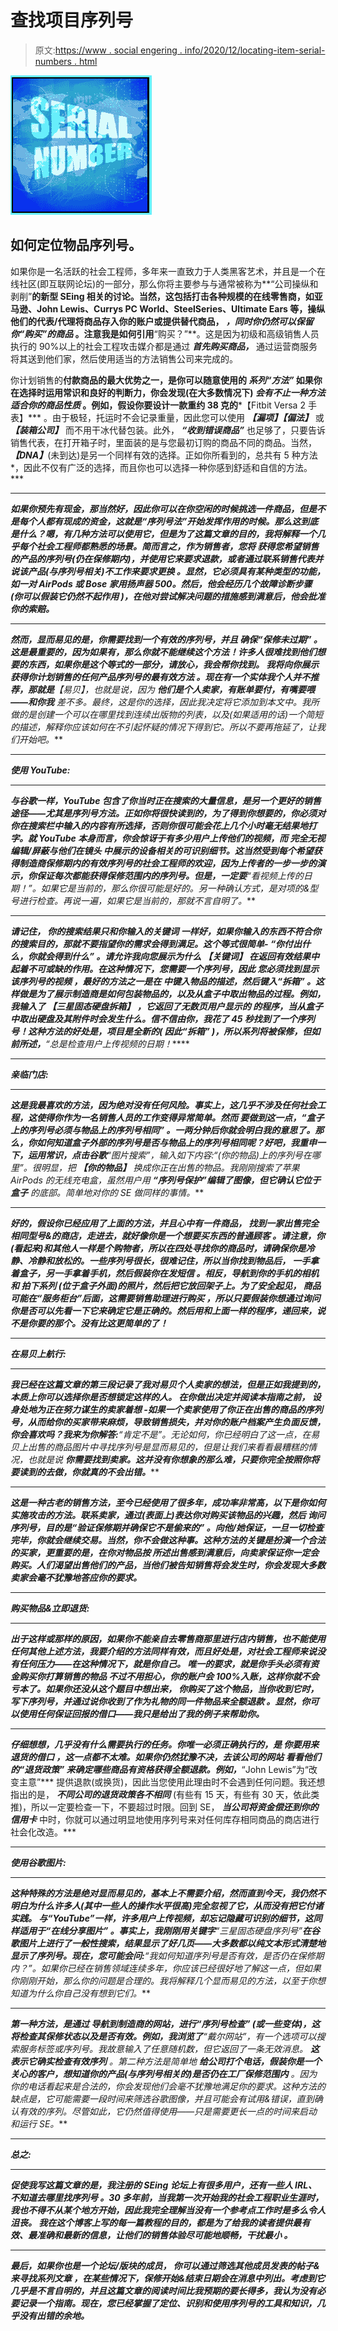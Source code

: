 # 查找项目序列号

> 原文:[https://www . social engering . info/2020/12/locating-item-serial-numbers . html](https://www.socialengineering.info/2020/12/locating-item-serial-numbers.html)

[![](img/e9a49c29077a3e98aa483c38dae64467.png)](https://1.bp.blogspot.com/-XPgmqX33-Do/X8soTt3vchI/AAAAAAAALKQ/bkgpG285VqUk-bxXFlCiF7ZqPjNKiCL4ACLcBGAsYHQ/s226/Locating%2BItem%2BSerial%2BNumbers.%2Bwww.socialengineers.net.png)



## **如何定位物品序列号。**

如果你是一名活跃的社会工程师，多年来一直致力于人类黑客艺术，并且是一个在线社区(即互联网论坛)的一部分，那么你将主要参与与通常被称为**“公司操纵和剥削”**的新型 SEing 相关的讨论。当然，这包括打击各种规模的在线零售商，如亚马逊、John Lewis、Currys PC World、SteelSeries、Ultimate Ears 等，操纵他们的代表/代理将商品存入你的账户或提供替代商品， ***，同时你仍然可以保留你“购买”的商品*** 。注意我是如何引用**“购买？”**。这是因为初级和高级销售人员执行的 90%以上的社会工程攻击媒介都是通过 ***首先购买商品，*** 通过运营商服务将其送到他们家，然后使用适当的方法销售公司来完成的。

 

你计划销售的**付款商品的最大优势之一，是你可以随意使用的 ***系列“方法”*** 如果你在选择时运用常识和良好的判断力，你会发现(在大多数情况下) ***会有不止一种方法适合你的商品性质*** 。例如，假设你要设计一款重约 38 克的***【Fitbit Versa 2 手表】*** 。由于极轻，托运时不会记录重量，因此您可以使用 ***【漏项】******【偏法】*** 或 ***【装箱公司】*** 而不用干冰代替包装。此外， ***“收到错误商品”*** 也足够了，只要告诉销售代表，在打开箱子时，里面装的是与您最初订购的商品不同的商品。当然，***【DNA】***(未到达)是另一个同样有效的选择。正如你所看到的，总共有 5 种方法*，因此不仅有广泛的选择，而且你也可以选择一种你感到舒适和自信的方法。***

 ******

***如果你预先有现金，那当然好，因此你可以在你空闲的时候挑选一件商品，但是不是每个人都有现成的资金，这就是“序列号法”开始发挥作用的时候。那么这到底是什么？嗯，有几种方法可以使用它，但是为了这篇文章的目的，我将解释一个几乎每个社会工程师都熟悉的场景。简而言之，作为销售者，您将 ***获得您希望销售的产品的序列号(仍在保修期内)，并使用它来要求退款，或者通过联系销售代表并说该产品(与序列号相关)不工作来要求更换*** 。显然，它必须具有某种类型的功能，如一对 AirPods 或 Bose 家用扬声器 500。然后，他会经历几个故障诊断步骤 ***(你可以假装它仍然不起作用*** )，在他对尝试解决问题的措施感到满意后，他会批准你的索赔。***

 ******

***然而，显而易见的是，你需要找到一个有效的序列号，并且 ***确保“保修未过期”*** 。这是最重要的，因为如果有，那么你就不能继续这个方法！许多人很难找到他们想要的东西，如果你是这个等式的一部分，请放心，我会帮你找到。 ***我将向你展示获得你计划销售的任何产品序列号的最有效方法*** 。现在有一个实体我个人并不推荐，那就是**【易贝】**，也就是说，因为 ***他们是个人卖家，有账单要付，有嘴要喂——和你我*** 差不多。最终，这是你的选择，因此我决定将它添加到本文中。我所做的是创建一个可以在哪里找到连续出版物的列表，以及(如果适用的话)一个简短的描述，解释你应该如何在不引起怀疑的情况下得到它。所以不要再拖延了，让我们开始吧。***

 ******

*****使用 YouTube:*****

 ******

***与谷歌一样，YouTube 包含了你当时正在搜索的大量信息，是另一个更好的销售途径——尤其是序列号方法。正如你将很快读到的，*为了得到你想要的，你必须对你在搜索栏*中输入的内容有所选择，否则你很可能会花上几个小时毫无结果地打字。就 YouTube 本身而言，你会惊讶于有多少用户上传他们的视频，而 ***完全无视编辑/屏蔽与他们在镜头*** 中展示的设备相关的可识别细节。这当然受到每个希望获得制造商保修期内的有效序列号的社会工程师的欢迎，因为上传者的一步一步的演示，你保证每次都能获得保修范围内的序列号。但是，一定要**“看视频上传的日期！”**。如果它是当前的，那么你很可能是好的。另一种确认方式，是对**项的&型号进行**检查。再说一遍，如果它是当前的，那就不言自明了。***

 ******

***请记住， ***你的搜索结果只和你输入的关键词*** 一样好，如果你输入的东西不符合你的搜索目的，那就不要指望你的需求会得到满足。这个等式很简单- ***“你付出什么，你就会得到什么”*** 。请允许我向您展示为什么 ***【关键词】*** 在返回有效结果中起着不可或缺的作用。在这种情况下，您需要一个序列号，因此 ***您必须找到显示该序列号的视频*** ，最好的方法之一是在 ***中键入物品的描述，然后键入“拆箱”*** 。这样做是为了展示制造商是如何包装物品的，以及从盒子中取出物品的过程。例如，我输入了 ***【三星固态硬盘拆箱】*** ，它返回了无数页用户显示的 ***的程序，当从盒子*** 中取出硬盘及其附件时会发生什么。信不信由你，我花了 45 秒找到了一个序列号！这种方法的好处是，项目是全新的( ***因此“拆箱”*** )，所以系列将被保修，但如前所述，**“总是检查用户上传视频的日期！*****

 ******

*****亲临门店:*****

 ******

***这是我最喜欢的方法，因为绝对没有任何风险。事实上，这几乎不涉及任何社会工程，这使得你作为一名销售人员的工作变得异常简单。然而 ***要做到这一点，“盒子上的序列号必须与物品上的序列号相同”*** 。一两分钟后你就会明白我的意思了。那么，你如何知道盒子外部的序列号是否与物品上的序列号相同呢？好吧，我重申一下，运用常识，点击谷歌**“图片搜索”**，输入如下内容:**“(你的物品)上的序列号在哪里”**。很明显，把 ***【你的物品】*** 换成你正在出售的物品。我刚刚搜索了苹果 AirPods 的无线充电盒，虽然用户用 ***“序列号保护”编辑了图像，但它确认它位于盒子*** 的底部。简单地对你的 SE 做同样的事情。***

 ******

***好的，假设你已经应用了上面的方法，并且心中有一件商品， ***找到一家出售完全相同型号&的商店，走进去，就好像你是一个想要买东西的普通顾客*** 。请注意，你(看起来)和其他人一样是个购物者，所以在四处寻找你的商品时，请确保你是冷静、冷静和放松的。一些序列号很长，很难记住，所以当你找到物品后， ***一手拿着盒子，另一手拿着手机，然后假装你在发短信*** 。相反，导航到你的手机的相机和 ***拍下系列*** (位于盒子外面)的照片，然后把它放回架子上。为了安全起见， ***商品可能在“服务柜台”后面，这需要销售助理进行购买*** ，所以只要假装你想通过询问你是否可以先看一下它来确定它是正确的。然后用和上面一样的程序，递回来，说不是你要的那个。没有比这更简单的了！***

 ******

*****在易贝上航行:*****

 ******

***我已经在这篇文章的第三段记录了我对易贝个人卖家的想法，但是正如我提到的，本质上你可以选择你是否想锁定这样的人。 ***在你做出决定并阅读本指南之前，*** ***设身处地为正在努力谋生的卖家着想*** -如果一个卖家使用了你正在出售的商品的序列号，从而给你的买家带来麻烦，导致销售损失，并对你的账户档案产生负面反馈，你会喜欢吗？我来为你解答:**“肯定不是”**。无论如何，你已经明白了这一点，在易贝上出售的商品图片中寻找序列号是显而易见的，但是让我们来看看最糟糕的情况，也就是说 ***你需要找到卖家。这并没有你想象的那么难，只要你完全按照你将要读到的去做，你就真的不会出错。******

 ******

***这是一种古老的销售方法，至今已经使用了很多年，成功率非常高，以下是你如何实施攻击的方法。联系卖家，通过(表面上)表达你对购买该物品的兴趣，然后 ***询问序列号，目的是“验证保修期并确保它不是偷来的”*** 。向他/她保证，一旦一切检查完毕，你就会继续交易。当然，你不会做这种事。这种方法的关键是扮演一个合法的买家，更重要的是，在你对物品按 所述出售感到满意后，向卖家保证你一定会购买。人们渴望出售他们的产品，当他们被告知销售将会发生时，你会发现大多数卖家会毫不犹豫地答应你的要求。***

 ******

*****购买物品&立即退货:*****

 ******

***出于这样或那样的原因，如果你不能亲自去零售商那里进行店内销售，也不能使用任何其他上述方法，我要介绍的方法同样有效，而且好处是，对社会工程师来说没有任何压力——在这种情况下，就是你自己。 ***唯一的要求，就是你手头必须有资金购买你打算销售的物品*** 不过不用担心，你的账户会 100%入账，这样你就不会亏本了。如果你还没从这个题目中想出来， ***你购买了这个物品，当你收到它时，写下序列号，并通过说你收到了作为礼物的同一件物品来全额退款*** 。显然，你可以使用任何保证回报的借口——我只是给出了我的例子来帮助你。***

 ******

***仔细想想，几乎没有什么需要执行的任务。你唯一必须正确执行的，是 ***你要用来退货的借口*** ，这一点都不太难。如果你仍然犹豫不决，去该公司的网站 ***看看他们的“退货政策”*** 来确定哪些商品有资格获得全额退款。例如，***“John Lewis”为“改变主意”*** 提供退款(或换货)，因此当您使用此理由时不会遇到任何问题。我还想指出的是， ***不同公司的退货政策各不相同*** (有些有 15 天，有些有 30 天，依此类推)，所以一定要检查一下，不要超过时限。回到 SE， ***当公司将资金偿还到你的信用卡*** 中时，你就可以通过明显地使用序列号来对任何库存相同商品的商店进行社会化改造。***

 ******

*****使用谷歌图片:*****

 ******

***这种特殊的方法是绝对显而易见的，基本上不需要介绍，然而直到今天，我仍然不明白为什么许多人(其中一些人的操作水平很高)完全忽视了它，从而没有把它付诸实践。 ***与“YouTube”一样，许多用户上传视频，却忘记隐藏可识别的细节，这同样适用于“在线分享图片”*** 。事实上，我刚刚用关键字**“三星固态硬盘序列号”**在谷歌图片上进行了一般性搜索，结果显示了好几页——大多数都以纯文本形式清楚地显示了序列号。现在，您可能会问:**“我如何知道序列号是否有效，是否仍在保修期内？”**。如果你已经在销售领域连续多年，你应该已经很好地了解这一点，但如果你刚刚开始，那么你的问题是合理的。我将解释几个显而易见的方法，以至于你想知道为什么你自己没有想到它们。***

 ******

***第一种方法，是通过 ***导航到制造商的网站，进行“序列号检查”*** (或一些变体)，这将检查其保修状态以及是否有效。例如，我浏览了**“戴尔网站”**，有一个选项可以搜索服务标签或序列号。我故意输入了任意随机数，但它返回了一条无效消息。 ***这表示它确实检查有效序列*** 。第二种方法是简单地 ***给公司打个电话，假装你是一个关心的客户，想知道你的产品(与序列号相关的)是否仍在工厂保修范围内*** 。因为你的电话看起来是合法的，你会发现他们会毫不犹豫地满足你的要求。这种方法的缺点是，它可能需要一段时间来筛选谷歌图像，并且可能会有试用&错误，直到确认有效的序列。尽管如此，它仍然值得使用——只是需要更长一点的时间来启动和运行 SE。***

 ******

*****总之:*****

 ******

***促使我写这篇文章的是，我注册的 SEing 论坛上有很多用户，还有一些人 IRL、 ***不知道去哪里找序列号*** 。30 多年前，当我第一次开始我的社会工程职业生涯时，我也不得不从某个地方开始，因此我完全理解当没有一个参考点工作时是多么令人沮丧。 ***我在这个博客上写的每一篇教程的目的，都是为了给我的读者提供最有效、最准确和最新的信息，让他们的销售体验尽可能地顺畅，干扰最小*** 。***

 ******

***最后，如果你也是一个论坛/版块的成员， ***你可以通过筛选其他成员发表的帖子&来寻找系列文章*** ，在某些情况下，保修开始&结束日期会在消息中列出。考虑到它几乎是不言自明的，并且这篇文章的阅读时间比我预期的要长得多，我认为没有必要记录一个指南。现在，您已经掌握了定位、识别和使用序列号的工具和知识，几乎没有出错的余地。***